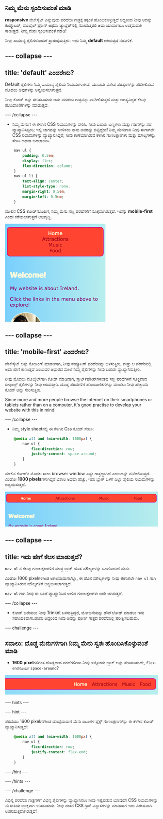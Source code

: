 ## ನಿಮ್ಮ ಮೆನು ಸ್ಪಂದಿಸುವಂತೆ ಮಾಡಿ

**responsive** ವೆಬ್‌ಸೈಟ್ ಎನ್ನುವುದು ಪರದೆಯ ಗಾತ್ರಕ್ಕೆ ತಕ್ಕಂತೆ ಹೊಂದಿಕೊಳ್ಳುತ್ತದೆ ಆದ್ದರಿಂದ ನೀವು ಅದನ್ನು ಕಂಪ್ಯೂಟರ್, ಮೊಬೈಲ್ ಫೋನ್ ಅಥವಾ ಟ್ಯಾಬ್ಲೆಟ್‌ನಲ್ಲಿ ನೋಡುತ್ತಿರಲಿ ಅದು ಯಾವಾಗಲೂ ಉತ್ತಮವಾಗಿ ಕಾಣುತ್ತದೆ. ನಿಮ್ಮ ಮೆನು ಸ್ಪಂದಿಸುವಂತೆ ಮಾಡಿ!

ನೀವು ಸಾಮಾನ್ಯ ಶೈಲಿಗಳೊಂದಿಗೆ ಪ್ರಾರಂಭಿಸುತ್ತೀರಿ: ಇದು ನಿಮ್ಮ **default** ಆಗಿರುತ್ತದೆ ನಡವಳಿಕೆ.

## \--- collapse \---

## title: 'default' ಎಂದರೇನು?

Default ಶೈಲಿಗಳು ನಿಮ್ಮ ಸಾಮಾನ್ಯ ಶೈಲಿಯ ನಿಯಮಗಳಾಗಿವೆ. ಯಾವುದೇ ವಿಶೇಷ ಷರತ್ತುಗಳನ್ನು ಪರಿಶೀಲಿಸುವ ಮೊದಲು ಅವುಗಳನ್ನು ಅನ್ವಯಿಸಲಾಗುತ್ತದೆ.

ನೀವು ಕೋಡ್ ಅನ್ನು ಸೇರಿಸಬಹುದು ಅದು ಪರದೆಯ ಗಾತ್ರವನ್ನು ಪರಿಶೀಲಿಸುತ್ತದೆ ಮತ್ತು ಅಗತ್ಯವಿದ್ದರೆ ಕೆಲವು ಹೊಂದಾಣಿಕೆಗಳನ್ನು ಮಾಡುತ್ತದೆ.

\--- /collapse \---

+ ನಿಮ್ಮ ಮೆನುಗೆ ಈ ಕೆಳಗಿನ CSS ನಿಯಮಗಳನ್ನು ಸೇರಿಸಿ. ನೀವು ಬಹುಶಃ ಬಣ್ಣಗಳು ಮತ್ತು ಗಡಿಗಳನ್ನು ಸಹ ವ್ಯಾಖ್ಯಾನಿಸಿದ್ದೀರಿ; ಇಲ್ಲಿ ಜಾಗವನ್ನು ಉಳಿಸಲು ನಾನು ಅವರನ್ನು ಬಿಟ್ಟಿದ್ದೇನೆ! ನಿಮ್ಮ ಮೆನುಗಾಗಿ ನೀವು ಈಗಾಗಲೇ CSS ನಿಯಮಗಳನ್ನು ವ್ಯಾಖ್ಯಾನಿಸಿದ್ದರೆ, ನೀವು ಕಾಣೆಯಾಗಿರುವ ಕೆಳಗಿನ ಗುಣಲಕ್ಷಣಗಳು ಮತ್ತು ಮೌಲ್ಯಗಳನ್ನು ಸೇರಿಸಿ ಅಥವಾ ಬದಲಾಯಿಸಿ.

```css
    nav ul {
        padding: 0.5em;
        display: flex;
        flex-direction: column;
    }
    nav ul li {
        text-align: center; 
        list-style-type: none;
        margin-right: 0.5em;
        margin-left: 0.5em;
    }
```

ಮೇಲಿನ CSS ಕೋಡ್‌ನೊಂದಿಗೆ, ನಿಮ್ಮ ಮೆನು ಸಣ್ಣ ಪರದೆಗಳಿಗೆ ಸೂಕ್ತವಾಗಿರುತ್ತದೆ. ಇದನ್ನು **mobile-first** ಎಂದು ಕರೆಯಲಾಗುತ್ತದೆ ಅಭಿವೃದ್ಧಿ.

![ಮೆನು ಐಟಂಗಳನ್ನು ಸಣ್ಣ ಪರದೆಯಲ್ಲಿ ಲಂಬವಾಗಿ ಜೋಡಿಸಲಾಗಿದೆ](images/responsiveMenuMobile.png)

## \--- collapse \---

## title: 'mobile-first' ಎಂದರೇನು?

ವೆಬ್‌ಸೈಟ್ ಅನ್ನು ಕೋಡಿಂಗ್ ಮಾಡುವಾಗ, ನೀವು ಕಂಪ್ಯೂಟರ್ ಪರದೆಯನ್ನು ಬಳಸುತ್ತೀರಿ, ಮತ್ತು ಆ ಪರದೆಯಲ್ಲಿ ಅದು ಹೇಗೆ ಕಾಣುತ್ತದೆ ಎಂಬುದರ ಆಧಾರದ ಮೇಲೆ ನಿಮ್ಮ ಶೈಲಿಗಳನ್ನು ನೀವು ಬಹುಶಃ ವ್ಯಾಖ್ಯಾನಿಸುತ್ತೀರಿ.

ನೀವು ಮೊದಲು ಮೊಬೈಲ್‌ಗಾಗಿ ಕೋಡ್ ಮಾಡಿದಾಗ, ಸ್ಮಾರ್ಟ್‌ಫೋನ್‌ಗಳಂತಹ ಸಣ್ಣ ಪರದೆಗಳಿಗೆ ಸೂಕ್ತವಾದ ಡೀಫಾಲ್ಟ್ ಶೈಲಿಗಳನ್ನು ನೀವು ಆರಿಸುತ್ತೀರಿ. ದೊಡ್ಡ ಪರದೆಗಳಿಗೆ ಹೊಂದಾಣಿಕೆಗಳನ್ನು ಮಾಡಲು ನೀವು ಹೆಚ್ಚುವರಿ ಕೋಡ್ ಅನ್ನು ಸೇರಿಸುತ್ತೀರಿ.

Since more and more people browse the internet on their smartphones or tablets rather than on a computer, it's good practise to develop your website with this in mind.

\--- /collapse \---

+ ನಿಮ್ಮ style sheet‌ನಲ್ಲಿ ಈ ಕೆಳಗಿನ Css ಕೋಡ್ ಸೇರಿಸಿ:

```css
    @media all and (min-width: 1000px) {
        nav ul {
            flex-direction: row;
            justify-content: space-around;
        }
    }
```

ಮೇಲಿನ ಕೋಡ್‌ನ ಮೊದಲ ಸಾಲು browser window ಎಷ್ಟು ಗಾತ್ರದ್ದಾಗಿದೆ ಎಂಬುದನ್ನು ಪರಿಶೀಲಿಸುತ್ತದೆ. ವಿಂಡೋ **1000 pixels**‌ಗಳಾಗಿದ್ದರೆ ವಿಶಾಲ ಅಥವಾ ಹೆಚ್ಚು, ಇದು ಬ್ಲಾಕ್ ಒಳಗೆ ಎಲ್ಲಾ ಶೈಲಿಯ ನಿಯಮಗಳನ್ನು ಅನ್ವಯಿಸುತ್ತದೆ.

![Menu items spaced evenly across one line on a wider screen](images/responsiveMenuMedium.png)

## \--- collapse \---

## title: ಇದು ಹೇಗೆ ಕೆಲಸ ಮಾಡುತ್ತದೆ?

`nav ul` ನ ಕೆಲವು ಗುಣಲಕ್ಷಣಗಳಿಗೆ ಮಾತ್ರ ಬ್ಲಾಕ್ ಹೊಸ ಮೌಲ್ಯಗಳನ್ನು ಒಳಗೊಂಡಿದೆ ಮೆನು.

ವಿಂಡೋ 1000 pixel‌ಗಳಿಗಿಂತ ಅಗಲವಾದಾಗಲೆಲ್ಲಾ, ಈ ಹೊಸ ಮೌಲ್ಯಗಳನ್ನು ನೀವು ಈಗಾಗಲೇ `nav ul` ಗಾಗಿ ವ್ಯಾಖ್ಯಾನಿಸಿರುವ ಮೌಲ್ಯಗಳಿಗೆ ಅನ್ವಯಿಸಲಾಗುತ್ತದೆ.

`nav ul` ಗಾಗಿ ನೀವು ಈ ಹಿಂದೆ ವ್ಯಾಖ್ಯಾನಿಸಿದ ಉಳಿದ ಗುಣಲಕ್ಷಣಗಳು ಅದೇ ಆಗಿರುತ್ತದೆ.

\--- /collapse \---

+ ಕೋಡ್ ಬರೆಯಲು ನೀವು Trinket ಬಳಸುತ್ತಿದ್ದರೆ, ಯೋಜನೆಯನ್ನು ಡೌನ್‌ಲೋಡ್ ಮಾಡಲು ಇದು ಸಹಾಯಕವಾಗಬಹುದು ಆದ್ದರಿಂದ ನೀವು ಅದನ್ನು ಪೂರ್ಣ ಗಾತ್ರದ ಪರದೆಯಲ್ಲಿ ಪರೀಕ್ಷಿಸಬಹುದು.

\--- challenge \---

## ಸವಾಲು: ದೊಡ್ಡ ಮೆನುಗಳಿಗಾಗಿ ನಿಮ್ಮ ಮೆನು ಸ್ವತಃ ಹೊಂದಿಸಿಕೊಳ್ಳುವಂತೆ ಮಾಡಿ

+ **1600 pixel**‌ಗಳಿಗಿಂತ ದೊಡ್ಡದಾದ ಪರದೆಗಳಿಗಾಗಿ ನೀವು ಇನ್ನೊಂದು ಬ್ಲಾಕ್ ಅನ್ನು ಸೇರಿಸಬಹುದೇ, `flex-end‌ನೊಂದಿಗೆ` `space-around`?

![Menu items to the right on a wide screen](images/responsiveMenuWide.png)

\--- hints \---

\--- hint \---

ಪರದೆಯು 1600 pixel‌ಗಳಿಗಿಂತ ದೊಡ್ಡದಾದಾಗ ಮೆನು ಐಟಂಗಳ ಫ್ಲೆಕ್ಸ್ ಗುಣಲಕ್ಷಣಗಳನ್ನು ಈ ಕೆಳಗಿನ ಕೋಡ್ ವ್ಯಾಖ್ಯಾನಿಸುತ್ತದೆ:

```css
    @media all and (min-width: 1600px) {
        nav ul {
            flex-direction: row;
            justify-content: flex-end;
        }
    }  
```

\--- /hint \---

\--- /hints \---

\--- /challenge \---

ವಿಭಿನ್ನ ಪರದೆಯ ಗಾತ್ರಗಳಿಗೆ ವಿಭಿನ್ನ ಶೈಲಿಗಳನ್ನು ವ್ಯಾಖ್ಯಾನಿಸಲು ನೀವು ಇಷ್ಟಪಡುವ ಯಾವುದೇ CSS ನಿಯಮಗಳನ್ನು ಈ ರೀತಿಯ ಬ್ಲಾಕ್ಗಳಾಗಿ ಇರಿಸಬಹುದು. ನೀವು ನಂತರ CSS ಗ್ರಿಡ್ ವಿನ್ಯಾಸಗಳನ್ನು ಮಾಡಿದಾಗ ಇದು ವಿಶೇಷವಾಗಿ ಉಪಯುಕ್ತವಾಗಿರುತ್ತದೆ!